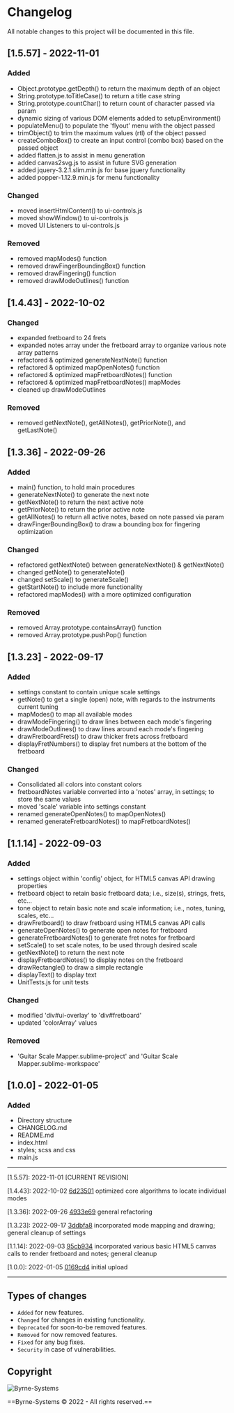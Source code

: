 # Changelog
All notable changes to this project will be documented in this file.

## [1.5.57] - 2022-11-01
### Added
- Object.prototype.getDepth() to return the maximum depth of an object
- String.prototype.toTitleCase() to return a title case string
- String.prototype.countChar() to return count of character passed via param
- dynamic sizing of various DOM elements added to setupEnvironment()
- populateMenu() to populate the 'flyout' menu with the object passed
- trimObject() to trim the maximum values (rtl) of the object passed
- createComboBox() to create an input control (combo box) based on the passed object
- added flatten.js to assist in menu generation
- added canvas2svg.js to assist in future SVG generation
- added jquery-3.2.1.slim.min.js for base jquery functionality
- added popper-1.12.9.min.js for menu functionality

### Changed
- moved insertHtmlContent() to ui-controls.js
- moved showWindow() to ui-controls.js
- moved UI Listeners to ui-controls.js

### Removed
- removed mapModes() function
- removed drawFingerBoundingBox() function
- removed drawFingering() function
- removed drawModeOutlines() function

## [1.4.43] - 2022-10-02
### Changed
- expanded fretboard to 24 frets
- expanded notes array under the fretboard array to organize various note array patterns
- refactored & optimized generateNextNote() function
- refactored & optimized mapOpenNotes() function
- refactored & optimized mapFretboardNotes() function
- refactored & optimized mapFretboardNotes() mapModes
- cleaned up drawModeOutlines

### Removed
- removed getNextNote(), getAllNotes(), getPriorNote(), and getLastNote()

## [1.3.36] - 2022-09-26
### Added
- main() function, to hold main procedures
- generateNextNote() to generate the next note 
- getNextNote() to return the next active note
- getPriorNote() to return the prior active note
- getAllNotes() to return all active notes, based on note passed via param
- drawFingerBoundingBox() to draw a bounding box for fingering optimization

### Changed
- refactored getNextNote() between generateNextNote() & getNextNote()
- changed getNote() to generateNote()
- changed setScale() to generateScale()
- getStartNote() to include more functionality
- refactored mapModes() with a more optimized configuration

### Removed
- removed Array.prototype.containsArray() function
- removed Array.prototype.pushPop() function

## [1.3.23] - 2022-09-17
### Added
- settings constant to contain unique scale settings
- getNote() to get a single (open) note, with regards to the instruments current tuning
- mapModes() to map all available modes
- drawModeFingering() to draw lines between each mode's fingering
- drawModeOutlines() to draw lines around each mode's fingering
- drawFretboardFrets() to draw thicker frets across fretboard
- displayFretNumbers() to display fret numbers at the bottom of the fretboard

### Changed
- Consolidated all colors into constant colors
- fretboardNotes variable converted into a 'notes' array, in settings; to store the same values
- moved 'scale' variable into settings constant
- renamed generateOpenNotes() to mapOpenNotes()
- renamed generateFretboardNotes() to mapFretboardNotes()

## [1.1.14] - 2022-09-03
### Added
- settings object within 'config' object, for HTML5 canvas API drawing properties
- fretboard object to retain basic fretboard data; i.e., size(s), strings, frets, etc...
- tone object to retain basic note and scale information; i.e., notes, tuning, scales, etc...
- drawFretboard() to draw fretboard using HTML5 canvas API calls
- generateOpenNotes() to generate open notes for fretboard
- generateFretboardNotes() to generate fret notes for fretboard
- setScale() to set scale notes, to be used through desired scale
- getNextNote() to return the next note 
- displayFretboardNotes() to display notes on the fretboard
- drawRectangle() to draw a simple rectangle
- displayText() to display text
- UnitTests.js for unit tests

### Changed
- modified 'div#ui-overlay' to 'div#fretboard'
- updated 'colorArray' values

### Removed
- 'Guitar Scale Mapper.sublime-project' and 'Guitar Scale Mapper.sublime-workspace'

## [1.0.0] - 2022-01-05
### Added
- Directory structure
- CHANGELOG.md
- README.md
- index.html
- styles; scss and css
- main.js

---

[1.5.57]: 2022-11-01 [CURRENT REVISION]

[1.4.43]: 2022-10-02 [6d23501](https://github.com/Justin-Byrne/Guitar-Scale-Mapper/commit/6d23501) optimized core algorithms to locate individual modes

[1.3.36]: 2022-09-26 [4933e69](https://github.com/Justin-Byrne/Guitar-Scale-Mapper/commit/4933e69) general refactoring

[1.3.23]: 2022-09-17 [3ddbfa8](https://github.com/Justin-Byrne/Guitar-Scale-Mapper/commit/3ddbfa8) incorporated mode mapping and drawing; general cleanup of settings

[1.1.14]: 2022-09-03 [95cb934](https://github.com/Justin-Byrne/Guitar-Scale-Mapper/commit/95cb934) incorporated various basic HTML5 canvas calls to render fretboard and notes; general cleanup

[1.0.0]: 2022-01-05 [0169cd4](https://github.com/Justin-Byrne/Guitar-Scale-Mapper/commit/0169cd4) initial upload

---

## Types of changes
- `Added` for new features.
- `Changed` for changes in existing functionality.
- `Deprecated` for soon-to-be removed features.
- `Removed` for now removed features.
- `Fixed` for any bug fixes.
- `Security` in case of vulnerabilities.

## Copyright

![Byrne-Systems](http://byrne-systems.com/content/static/cube_sm.png)

==Byrne-Systems © 2022 - All rights reserved.==